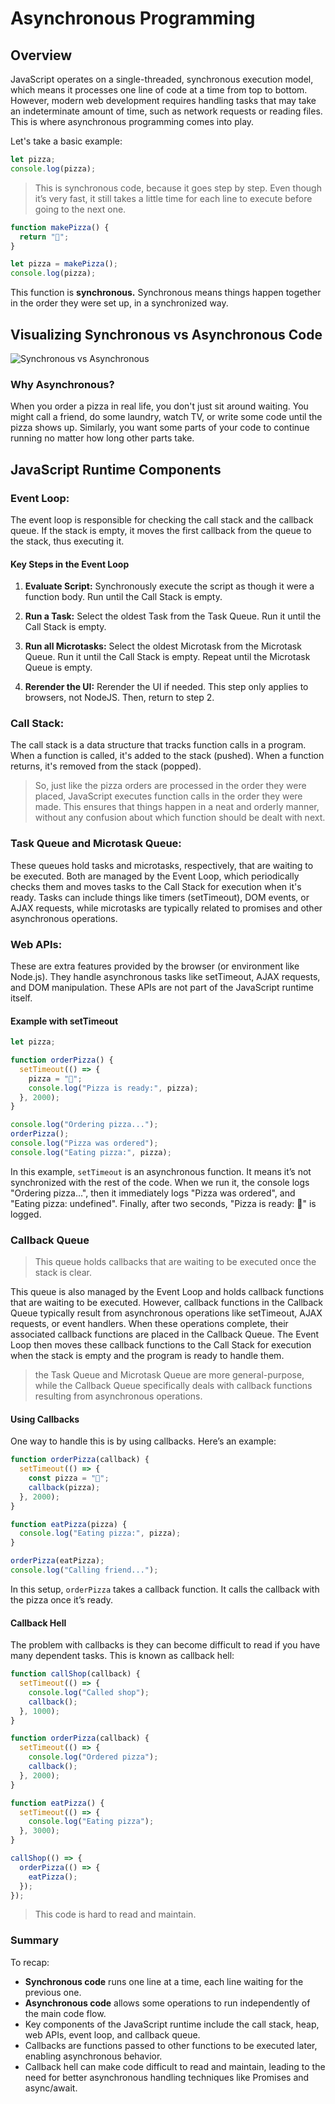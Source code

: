 # Asynchronous Programming

## Overview

JavaScript operates on a single-threaded, synchronous execution model, which means it processes one line of code at a time from top to bottom. However, modern web development requires handling tasks that may take an indeterminate amount of time, such as network requests or reading files. This is where asynchronous programming comes into play.

Let's take a basic example:

```javascript
let pizza;
console.log(pizza);
```

> This is synchronous code, because it goes step by step.
> Even though it’s very fast, it still takes a little time for each line to execute before going to the next one.

```javascript
function makePizza() {
  return "🍕";
}

let pizza = makePizza();
console.log(pizza);
```

This function is **synchronous.**
Synchronous means things happen together
in the order they were set up, in a synchronized way.

## Visualizing Synchronous vs Asynchronous Code

![Synchronous vs Asynchronous](https://www.freecodecamp.org/news/content/images/size/w2000/2021/09/freeCodeCamp-Cover-2.png)

### Why Asynchronous?

When you order a pizza in real life, you don't just sit around waiting. You might call a friend, do some laundry, watch TV, or write some code until the pizza shows up. Similarly, you want some parts of your code to continue running no matter how long other parts take.

## JavaScript Runtime Components

### Event Loop:

The event loop is responsible for checking the call stack and the callback queue. If the stack is empty, it moves the first callback from the queue to the stack, thus executing it.

#### Key Steps in the Event Loop

1. **Evaluate Script:** Synchronously execute the script as though it were a function body. Run until the Call Stack is empty.
2. **Run a Task:** Select the oldest Task from the Task Queue. Run it until the Call Stack is empty.
3. **Run all Microtasks:** Select the oldest Microtask from the Microtask Queue. Run it until the Call Stack is empty. Repeat until the Microtask Queue is empty.

4. **Rerender the UI:** Rerender the UI if needed. This step only applies to browsers, not NodeJS. Then, return to step 2.

### Call Stack:

The call stack is a data structure that tracks function calls in a program. When a function is called, it's added to the stack (pushed). When a function returns, it's removed from the stack (popped).

> So, just like the pizza orders are processed in the order they were placed, JavaScript executes function calls in the order they were made. This ensures that things happen in a neat and orderly manner, without any confusion about which function should be dealt with next.

### Task Queue and Microtask Queue:

These queues hold tasks and microtasks, respectively, that are waiting to be executed. Both are managed by the Event Loop, which periodically checks them and moves tasks to the Call Stack for execution when it's ready. Tasks can include things like timers (setTimeout), DOM events, or AJAX requests, while microtasks are typically related to promises and other asynchronous operations.

### Web APIs:

These are extra features provided by the browser (or environment like Node.js). They handle asynchronous tasks like setTimeout, AJAX requests, and DOM manipulation. These APIs are not part of the JavaScript runtime itself.

#### Example with setTimeout

```javascript
let pizza;

function orderPizza() {
  setTimeout(() => {
    pizza = "🍕";
    console.log("Pizza is ready:", pizza);
  }, 2000);
}

console.log("Ordering pizza...");
orderPizza();
console.log("Pizza was ordered");
console.log("Eating pizza:", pizza);
```

In this example, `setTimeout` is an asynchronous function.
It means it’s not synchronized with the rest of the code. When we run it, the console logs "Ordering pizza...",
then it immediately logs "Pizza was ordered", and "Eating pizza: undefined". Finally, after two seconds, "Pizza is ready: 🍕" is logged.

### Callback Queue

> This queue holds callbacks that are waiting to be executed once the stack is clear.

This queue is also managed by the Event Loop and holds callback functions that are waiting to be executed. However, callback functions in the Callback Queue typically result from asynchronous operations like setTimeout, AJAX requests, or event handlers. When these operations complete, their associated callback functions are placed in the Callback Queue. The Event Loop then moves these callback functions to the Call Stack for execution when the stack is empty and the program is ready to handle them.

> the Task Queue and Microtask Queue are more general-purpose, while the Callback Queue specifically deals with callback functions resulting from asynchronous operations.

#### Using Callbacks

One way to handle this is by using callbacks. Here’s an example:

```javascript
function orderPizza(callback) {
  setTimeout(() => {
    const pizza = "🍕";
    callback(pizza);
  }, 2000);
}

function eatPizza(pizza) {
  console.log("Eating pizza:", pizza);
}

orderPizza(eatPizza);
console.log("Calling friend...");
```

In this setup, `orderPizza` takes a callback function. It calls the callback with the pizza once it’s ready.

#### Callback Hell

The problem with callbacks is they can become difficult to read if you have many dependent tasks. This is known as callback hell:

```javascript
function callShop(callback) {
  setTimeout(() => {
    console.log("Called shop");
    callback();
  }, 1000);
}

function orderPizza(callback) {
  setTimeout(() => {
    console.log("Ordered pizza");
    callback();
  }, 2000);
}

function eatPizza() {
  setTimeout(() => {
    console.log("Eating pizza");
  }, 3000);
}

callShop(() => {
  orderPizza(() => {
    eatPizza();
  });
});
```

> This code is hard to read and maintain.

### Summary

To recap:

- **Synchronous code** runs one line at a time, each line waiting for the previous one.
- **Asynchronous code** allows some operations to run independently of the main code flow.
- Key components of the JavaScript runtime include the call stack, heap, web APIs, event loop, and callback queue.
- Callbacks are functions passed to other functions to be executed later, enabling asynchronous behavior.
- Callback hell can make code difficult to read and maintain, leading to the need for better asynchronous handling techniques like Promises and async/await.
